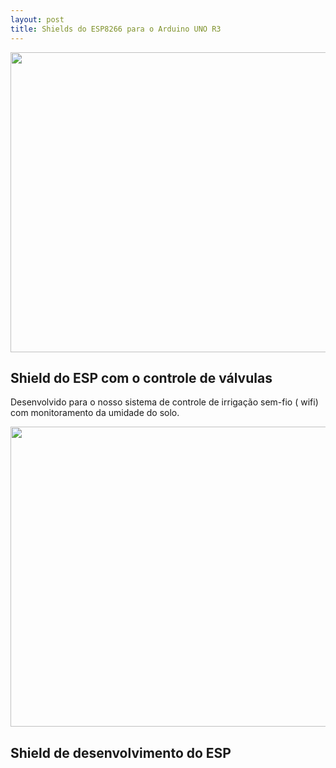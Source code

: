 ```yaml
---
layout: post
title: Shields do ESP8266 para o Arduino UNO R3
---
```

<img src="{{ site.baseurl }}/img/20160701_122111.jpg" height="480" width="640"/>

Shield do ESP com o controle de válvulas
----------------------------------------

Desenvolvido para o nosso sistema de controle de irrigação sem-fio (
wifi) com monitoramento da umidade do solo.

<img src="{{ site.baseurl }}/img/20160701_122324.jpg" height="480" width="640"/>

Shield de desenvolvimento do ESP 
--------------------------------


